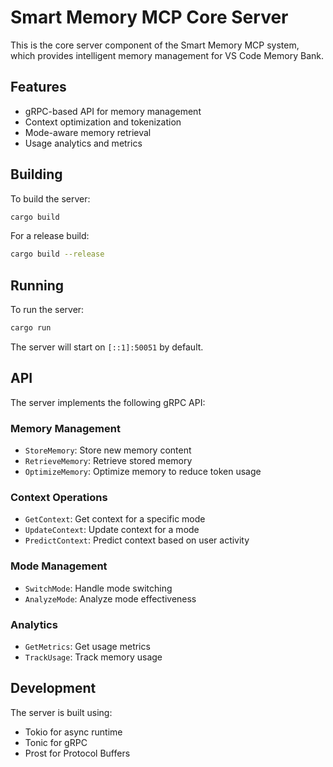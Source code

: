 # Smart Memory MCP Core Server

This is the core server component of the Smart Memory MCP system, which provides intelligent memory management for VS Code Memory Bank.

## Features

- gRPC-based API for memory management
- Context optimization and tokenization
- Mode-aware memory retrieval
- Usage analytics and metrics

## Building

To build the server:

```bash
cargo build
```

For a release build:

```bash
cargo build --release
```

## Running

To run the server:

```bash
cargo run
```

The server will start on `[::1]:50051` by default.

## API

The server implements the following gRPC API:

### Memory Management
- `StoreMemory`: Store new memory content
- `RetrieveMemory`: Retrieve stored memory
- `OptimizeMemory`: Optimize memory to reduce token usage

### Context Operations
- `GetContext`: Get context for a specific mode
- `UpdateContext`: Update context for a mode
- `PredictContext`: Predict context based on user activity

### Mode Management
- `SwitchMode`: Handle mode switching
- `AnalyzeMode`: Analyze mode effectiveness

### Analytics
- `GetMetrics`: Get usage metrics
- `TrackUsage`: Track memory usage

## Development

The server is built using:
- Tokio for async runtime
- Tonic for gRPC
- Prost for Protocol Buffers

